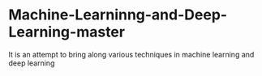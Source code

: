 # Machine-Learninng-and-Deep-Learning-master
It is an attempt to bring along various techniques in machine learning and deep learning
